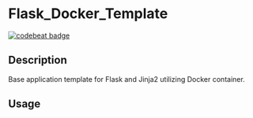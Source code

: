 # Flask_Docker_Template

[![codebeat badge](https://codebeat.co/badges/714d63de-a412-4944-acca-a411f5764460)](https://codebeat.co/projects/github-com-mrvnmchm-flask_docker_template-master)

## Description 
Base application template for Flask and Jinja2 utilizing Docker container.

## Usage
